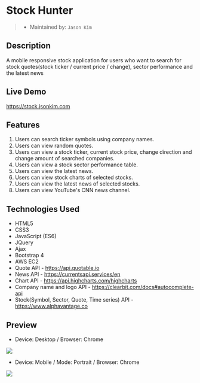 # Stock Hunter
> - Maintained by: `Jason Kim`

## Description
A mobile responsive stock application for users who want to search for stock quotes(stock ticker / current price / change), sector performance and the latest news

## Live Demo
https://stock.jsonkim.com

## Features
 1. Users can search ticker symbols using company names.
 2. Users can view random quotes.
 3. Users can view a stock ticker, current stock price, change direction and change amount of searched companies.
 4. Users can view a stock sector performance table.
 5. Users can view the latest news.
 6. Users can view stock charts of selected stocks.
 7. Users can view the latest news of selected stocks.
 8. Users can view YouTube's CNN news channel. 

## Technologies Used
  - HTML5
  - CSS3
  - JavaScript (ES6)
  - JQuery
  - Ajax
  - Bootstrap 4
  - AWS EC2
  - Quote API - https://api.quotable.io
  - News API - https://currentsapi.services/en
  - Chart API - https://api.highcharts.com/highcharts
  - Company name and logo API - https://clearbit.com/docs#autocomplete-api
  - Stock(Symbol, Sector, Quote, Time series) API - https://www.alphavantage.co
  
## Preview
  - Device: Desktop / Browser: Chrome 

<img src="img/stock-hunter-screenshot.gif">


  - Device: Mobile / Mode: Portrait / Browser: Chrome 

<img src="img/stock-hunter-screenshot-mobile-portrait.gif">

